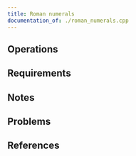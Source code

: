 ```yaml
---
title: Roman numerals
documentation_of: ./roman_numerals.cpp
---
```


## Operations

## Requirements

## Notes

## Problems

## References
